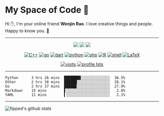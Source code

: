 # My Space of Code :herb:

Hi :hand:, I'm your online friend **Wenjin Rao**. I love creative things and people. Happy to know you. :ice_cream: 

---

<p align="center">
<img src="https://img.shields.io/badge/OS-macOS-informational?style=flat&logo=apple&logoColor=white">
  <img src="https://img.shields.io/badge/OS-Linux-informational?style=flat&logo=linux&logoColor=white">
  <img src="https://img.shields.io/badge/Editor-VSCode-blue?style=flat&logo=visual-studio-code&logoColor=white">
</p>
<p align="center">
    <a href="https://github.com/fipped?tab=repositories&language=c%2B%2B" target="_blank"><img alt="C++" src="https://img.shields.io/badge/-C%2B%2B-00599C?style=flat&logo=C%2B%2B&logoColor=white"></a>
    <a href="https://github.com/fipped?tab=repositories&language=go" target="_blank"><img alt="go" src="https://img.shields.io/badge/-go-0076C2?style=flat&logo=Go&logoColor=white"></a>
    <a href="https://github.com/fipped?tab=repositories&language=dart" target="_blank"><img alt="dart" src="https://img.shields.io/badge/-dart-1967D2?style=flat&logo=Dart&logoColor=white"></a>
    <a href="https://github.com/fipped?tab=repositories&language=python" target="_blank"><img alt="python" src="https://img.shields.io/badge/-python-A7A32B?style=flat&logo=Python&logoColor=white"></a>
    <a href="https://github.com/fipped?tab=repositories&language=php" target="_blank"><img alt="php" src="https://img.shields.io/badge/-php-127638?style=flat&logo=PHP&logoColor=white"></a>
    <a href="https://github.com/fipped?tab=repositories&language=r" target="_blank"><img alt="R" src="https://img.shields.io/badge/-R-12A3D3?style=flat&logo=R&logoColor=white"></a>
    <a href="https://github.com/fipped?tab=repositories&language=shell" target="_blank"><img alt="shell" src="https://img.shields.io/badge/-shell-5391FE?style=flat&logo=PowerShell&logoColor=white"></a>
    <a href="https://github.com/fipped?tab=repositories&language=TeX" target="_blank"><img alt="LaTeX" src="https://img.shields.io/badge/-LaTeX-008080?style=flat&logo=LaTeX&logoColor=white"></a>
</p>

<p align="center">
    <a href="https://github.com/fipped" target="_blank"><img  alt="visits" src="https://badges.pufler.dev/visits/fipped/fipped?logo=GitHub&label=visits&color=success&logoColor=white"/></a>
    <a href="https://github.com/fipped" target="_blank"><img alt="profile hits" src="https://img.shields.io/jsdelivr/gh/hw/fipped/fipped?label=hits&style=flat"></a>
</p>

---


<!-- code_time starts -->

```text
Python      3 hrs 26 mins  ███████▋░░░░░░░░░░░░░  36.5%
Other       2 hrs 38 mins  █████▉░░░░░░░░░░░░░░░  28.1%
Go          2 hrs 37 mins  █████▊░░░░░░░░░░░░░░░  27.9%
Markdown    15 mins        ▌░░░░░░░░░░░░░░░░░░░░   2.8%
YAML        11 mins        ▍░░░░░░░░░░░░░░░░░░░░   2.1%
```

<!-- code_time ends -->

--- 

![fipped's github stats](https://github-readme-stats.vercel.app/api?username=fipped&show_icons=true&icon_color=805AD5&text_color=718096&bg_color=ffffff&hide_title=true&hide_border=true)
